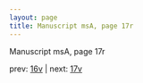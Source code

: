 ```yaml
---
layout: page
title: Manuscript msA, page 17r
---
```


Manuscript msA, page 17r

prev:  [16v](../16v) | next:  [17v](../17v)
